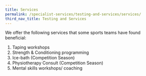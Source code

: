 ```yaml
---
title: Services
permalink: /specialist-services/testing-and-services/services/
third_nav_title: Testing and Services
---
```

We offer the following services that some sports teams have found beneficial:
1. Taping workshops
2. Strength & Conditioning programming
3. Ice-bath (Competition Season)
4. Physiotherapy Consult (Competition Season)
5. Mental skills workshops/ coaching
